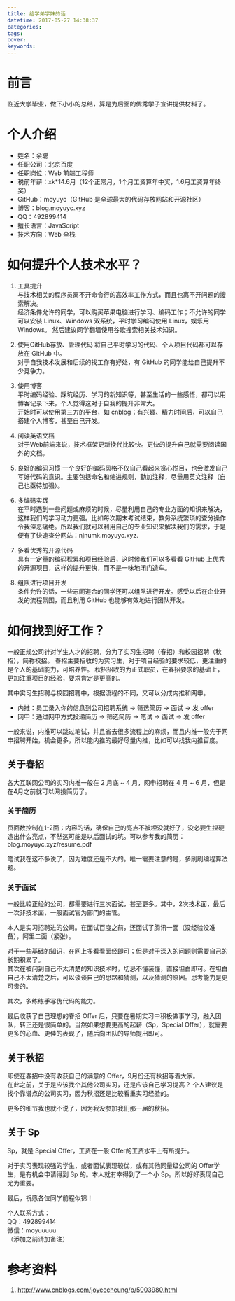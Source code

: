 ```yaml
---
title: 给学弟学妹的话
datetime: 2017-05-27 14:38:37
categories:
tags:
cover:
keywords:
---
```


# 前言
临近大学毕业，做下小小的总结，算是为后面的优秀学子宣讲提供材料了。

# 个人介绍

- 姓名：余聪
- 任职公司：北京百度
- 任职岗位：Web 前端工程师
- 税前年薪：xk*14.6月（12个正常月，1个月工资算年中奖，1.6月工资算年终奖）
- GitHub：moyuyc（GitHub 是全球最大的代码存放网站和开源社区）
- 博客：blog.moyuyc.xyz
- QQ：492899414
- 擅长语言：JavaScript
- 技术方向：Web 全栈

# 如何提升个人技术水平？

1. 工具提升  
    与技术相关的程序员离不开命令行的高效率工作方式，而且也离不开问题的搜索解决。  
    经济条件允许的同学，可以购买苹果电脑进行学习、编码工作；不允许的同学可以安装 Linux、Windows 双系统，平时学习编码使用 Linux，娱乐用Windows。
    然后建议同学翻墙使用谷歌搜索相关技术知识。

2. 使用GitHub存放、管理代码
    将自己平时学习的代码、个人项目代码都可以存放在 GitHub 中。  
    对于自我技术发展和后续的找工作有好处，有 GitHub 的同学能给自己提升不少竞争力。

3. 使用博客  
    平时编码经验、踩坑经历、学习的新知识等，甚至生活的一些感悟，都可以用博客记录下来，个人觉得这对于自我的提升非常大。  
    开始时可以使用第三方的平台，如 cnblog；有兴趣、精力时间后，可以自己搭建个人博客，甚至自己开发。

4. 阅读英语文档  
    对于Web前端来说，技术框架更新换代比较快。更快的提升自己就需要阅读国外的文档。

5. 良好的编码习惯
    一个良好的编码风格不仅自己看起来赏心悦目，也会激发自己写好代码的意识。主要包括命名和缩进规则，勤加注释，尽量用英文注释（自己也亟待加强）。
    
6. 多编码实践  
    在平时遇到一些问题或麻烦的时候，尽量利用自己的专业方面的知识来解决，这样我们的学习动力更强。比如每次期末考试结束，教务系统繁琐的查分操作令我深恶痛绝。所以我们就可以利用自己的专业知识来解决我们的需求，于是便有了快速查分网站：njnumk.moyuyc.xyz.

7. 多看优秀的开源代码  
    具有一定量的编码积累和项目经验后，这时候我们可以多看看 GitHub 上优秀的开源项目，这样的提升更快，而不是一味地闭门造车。

8. 组队进行项目开发  
    条件允许的话，一些志同道合的同学还可以组队进行开发。感受以后在企业开发的流程氛围，而且利用 GitHub 也能够有效地进行团队开发。

# 如何找到好工作？

一般正规公司针对学生人才的招聘，分为了实习生招聘（春招）和校园招聘（秋招），简称校招。
春招主要招收的为实习生，对于项目经验的要求较低，更注重的是个人的基础能力，可培养性。
秋招招收的为正式职员，在春招要求的基础上，更加注重项目的经验，要求肯定是更高的。

其中实习生招聘与校园招聘中，根据流程的不同，又可以分成内推和网申。
- 内推：员工录入你的信息到公司招聘系统 -> 筛选简历 -> 面试 -> 发 offer
- 网申：通过网申方式投递简历 -> 筛选简历 -> 笔试 -> 面试 -> 发 offer

一般来说，内推可以跳过笔试，并且省去很多流程上的麻烦，而且内推一般先于网申招聘开始，机会更多，所以能内推的最好尽量内推，比如可以找我内推百度。

## 关于春招

各大互联网公司的实习内推一般在 2 月底 ~ 4 月，网申招聘在 4 月 ~ 6 月，但是在4月之前就可以网投简历了。

### 关于简历

页面数控制在1-2面；内容的话，确保自己的亮点不被埋没就好了，没必要生捏硬造出什么亮点，不然这可能是以后面试的坑。可以参考我的简历：blog.moyuyc.xyz/resume.pdf

笔试我在这不多说了，因为难度还是不大的。唯一需要注意的是，多刷刷编程算法题。

### 关于面试

一般比较正经的公司，都需要进行三次面试，甚至更多。其中，2次技术面，最后一次非技术面，一般面试官为部门的主管。

本人是实习招聘进的公司。在面试百度之前，还面试了腾讯一面（没经验没准备），阿里二面（紧张）。  

对于一些基础的知识，在网上多看看面经即可；但是对于深入的问题则需要自己的长期积累了。  
其次在被问到自己不太清楚的知识技术时，切忌不懂装懂，直接坦白即可。在坦白自己不太清楚之后，可以谈谈自己的思路和猜测，以及猜测的原因。思考能力是更可贵的。

其次，多练练手写伪代码的能力。

最后收获了自己理想的春招 Offer 后，只要在暑期实习中积极做事学习，融入团队，转正还是很简单的。当然如果想要更高的起薪（Sp，Special Offer），就需要更多的心血、更佳的表现了，随后向团队的导师提出即可。

## 关于秋招

即使在春招中没有收获自己的满意的 Offer，9月份还有秋招等着大家。  
在此之前，关于是应该找个其他公司实习，还是应该自己学习提高？
个人建议是找个靠谱点的公司实习，因为秋招还是比较看重实习经验的。

更多的细节我也就不说了，因为我没参加我们那一届的秋招。

## 关于 Sp

Sp，就是 Special Offer，工资在一般 Offer的工资水平上有所提升。

对于实习表现较强的学生，或者面试表现较优，或有其他同量级公司的 Offer学生，是有机会申请得到 Sp 的。本人就有幸得到了一个小 Sp。所以好好表现自己尤为重要。


最后，祝愿各位同学前程似锦！

个人联系方式：  
QQ：492899414  
微信：moyuuuuu  
（添加之前请加备注）

# 参考资料
1. http://www.cnblogs.com/joyeecheung/p/5003980.html
